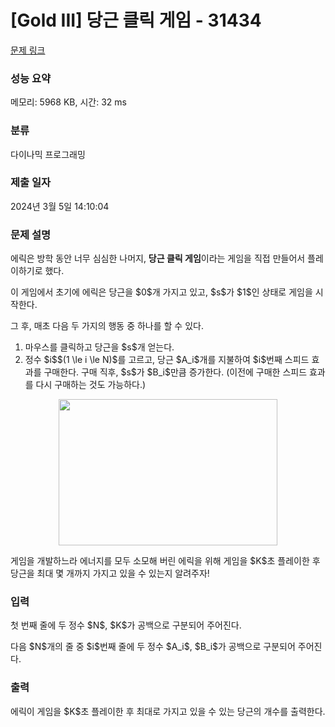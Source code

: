 # [Gold III] 당근 클릭 게임 - 31434 

[문제 링크](https://www.acmicpc.net/problem/31434) 

### 성능 요약

메모리: 5968 KB, 시간: 32 ms

### 분류

다이나믹 프로그래밍

### 제출 일자

2024년 3월 5일 14:10:04

### 문제 설명

<p>에릭은 방학 동안 너무 심심한 나머지, <strong>당근 클릭 게임</strong>이라는 게임을 직접 만들어서 플레이하기로 했다.</p>

<p>이 게임에서 초기에 에릭은 당근을 $0$개 가지고 있고, $s$가 $1$인 상태로 게임을 시작한다.</p>

<p>그 후, 매초 다음 두 가지의 행동 중 하나를 할 수 있다.</p>

<ol>
	<li>마우스를 클릭하고 당근을 $s$개 얻는다.</li>
	<li>정수 $i$$(1 \le i \le N)$를 고르고, 당근 $A_i$개를 지불하여 $i$번째 스피드 효과를 구매한다. 구매 직후, $s$가 $B_i$만큼 증가한다. (이전에 구매한 스피드 효과를 다시 구매하는 것도 가능하다.)</li>
</ol>

<p style="text-align: center;"><img alt="" src="" style="height: 234px; width: 350px;"></p>

<p>게임을 개발하느라 에너지를 모두 소모해 버린 에릭을 위해 게임을 $K$초 플레이한 후 당근을 최대 몇 개까지 가지고 있을 수 있는지 알려주자!</p>

### 입력 

 <p>첫 번째 줄에 두 정수 $N$, $K$가 공백으로 구분되어 주어진다.</p>

<p>다음 $N$개의 줄 중 $i$번째 줄에 두 정수 $A_i$, $B_i$가 공백으로 구분되어 주어진다.</p>

### 출력 

 <p>에릭이 게임을 $K$초 플레이한 후 최대로 가지고 있을 수 있는 당근의 개수를 출력한다.</p>


